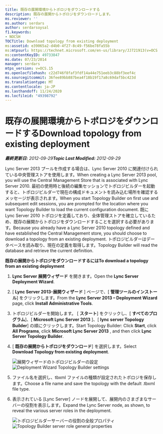 ```yaml
---
title: 既存の展開環境からトポロジをダウンロードする
description: 既存の展開からトポロジをダウンロードします。
ms.reviewer: ''
ms.author: serdars
author: serdarsoysal
f1.keywords:
- NOCSH
TOCTitle: Download topology from existing deployment
ms:assetid: e39065a2-d4b0-4f27-8c49-f56be78fa55b
ms:mtpsurl: https://technet.microsoft.com/en-us/library/JJ721913(v=OCS.15)
ms:contentKeyID: 49733847
ms.date: 07/23/2014
manager: serdars
mtps_version: v=OCS.15
ms.openlocfilehash: c22d746f8faf3fdf14a44e751eeb3c88bf3eef4c
ms.sourcegitcommit: 36fee89bb887bea4f18b19f17a8c69daf5bc423d
ms.translationtype: MT
ms.contentlocale: ja-JP
ms.lasthandoff: 11/24/2020
ms.locfileid: "49398792"
---
```

# <a name="download-topology-from-existing-deployment"></a><span data-ttu-id="d5b1a-103">既存の展開環境からトポロジをダウンロードする</span><span class="sxs-lookup"><span data-stu-id="d5b1a-103">Download topology from existing deployment</span></span>

<div data-xmlns="http://www.w3.org/1999/xhtml">

<div class="topic" data-xmlns="http://www.w3.org/1999/xhtml" data-msxsl="urn:schemas-microsoft-com:xslt" data-cs="https://msdn.microsoft.com/">

<div data-asp="https://msdn2.microsoft.com/asp">



</div>

<div id="mainSection">

<div id="mainBody"><span data-ttu-id="d5b1a-104">

<span> </span></span><span class="sxs-lookup"><span data-stu-id="d5b1a-104">

<span> </span></span></span>

<span data-ttu-id="d5b1a-105">_**最終更新日:** 2012-09-29_</span><span class="sxs-lookup"><span data-stu-id="d5b1a-105">_**Topic Last Modified:** 2012-09-29_</span></span>

<span data-ttu-id="d5b1a-106">Lync Server 2013 プールを作成する場合は、Lync Server 2010 に関連付けられている中央管理ストアを使用します。</span><span class="sxs-lookup"><span data-stu-id="d5b1a-106">When creating a Lync Server 2013 pool, you will use the Central Management Store that is associated with Lync Server 2010.</span></span> <span data-ttu-id="d5b1a-107">最初の使用時と後続の編集セッションでトポロジビルダーを起動すると、トポロジビルダーで現在の構成ドキュメントを読み込む場所を確認するメッセージが表示されます。</span><span class="sxs-lookup"><span data-stu-id="d5b1a-107">When you start Topology Builder on first use and subsequent edit sessions, you are prompted for the location where you want Topology Builder to load the current configuration document.</span></span> <span data-ttu-id="d5b1a-108">既に Lync Server 2010 トポロジを定義しており、全体管理ストアを確立しているため、既存の展開からトポロジをダウンロードすることを選択する必要があります。</span><span class="sxs-lookup"><span data-stu-id="d5b1a-108">Because you already have a Lync Server 2010 topology defined and have established the Central Management store, you should choose to download a topology from an existing deployment.</span></span> <span data-ttu-id="d5b1a-109">トポロジビルダーはデータベースを読み取り、現在の定義を取得します。</span><span class="sxs-lookup"><span data-stu-id="d5b1a-109">Topology Builder will read the database and retrieve the current definition.</span></span>

<span data-ttu-id="d5b1a-110">**既存の展開からトポロジをダウンロードするには**</span><span class="sxs-lookup"><span data-stu-id="d5b1a-110">**To download a topology from an existing deployment**</span></span>

1.  <span data-ttu-id="d5b1a-111">**Lync Server 展開ウィザード** を開きます。</span><span class="sxs-lookup"><span data-stu-id="d5b1a-111">Open the **Lync Server Deployment Wizard**.</span></span>

2.  <span data-ttu-id="d5b1a-112">[ **Lync Server 2013-展開ウィザード** ] ページで、[ **管理ツールのインストール**] をクリックします。</span><span class="sxs-lookup"><span data-stu-id="d5b1a-112">From the **Lync Server 2013 – Deployment Wizard** page, click **Install Administrative Tools**.</span></span>

3.  <span data-ttu-id="d5b1a-113">トポロジビルダーを開始します。 [ **スタート**] をクリックし、[ **すべてのプログラム**]、[ **Microsoft Lync Server 2013** ]、[ **lync server Topology Builder**] の順にクリックします。</span><span class="sxs-lookup"><span data-stu-id="d5b1a-113">Start Topology Builder: Click **Start**, click **All Programs**, click **Microsoft Lync Server 2013** , and then click **Lync Server Topology Builder**.</span></span>

4.  <span data-ttu-id="d5b1a-114">[ **既存の展開からトポロジをダウンロード**] を選択します。</span><span class="sxs-lookup"><span data-stu-id="d5b1a-114">Select **Download Topology from existing deployment**.</span></span>
    
    <span data-ttu-id="d5b1a-115">![展開ウィザードのトポロジビルダーの設定](images/JJ721913.d5b39fd9-3c13-422e-a06c-25d2568fe781(OCS.15).jpg "展開ウィザードのトポロジビルダーの設定")</span><span class="sxs-lookup"><span data-stu-id="d5b1a-115">![Deployment Wizard Topology Builder settings](images/JJ721913.d5b39fd9-3c13-422e-a06c-25d2568fe781(OCS.15).jpg "Deployment Wizard Topology Builder settings")</span></span>

5.  <span data-ttu-id="d5b1a-116">ファイル名を選択し、tbxml ファイルの種類が設定されたトポロジを保存します。</span><span class="sxs-lookup"><span data-stu-id="d5b1a-116">Choose a file name and save the topology with the default .tbxml file type.</span></span>

6.  <span data-ttu-id="d5b1a-117">表示されている [Lync Server] ノードを展開して、展開内のさまざまなサーバーの役割を表示します。</span><span class="sxs-lookup"><span data-stu-id="d5b1a-117">Expand the Lync Server node, as shown, to reveal the various server roles in the deployment.</span></span>
    
    <span data-ttu-id="d5b1a-118">![トポロジビルダーサーバーの役割の全般プロパティ](images/JJ721913.af99ead3-676b-47fd-8369-5a5f9717383f(OCS.15).jpg "トポロジビルダーサーバーの役割の全般プロパティ")</span><span class="sxs-lookup"><span data-stu-id="d5b1a-118">![Topology Builder server role general properties](images/JJ721913.af99ead3-676b-47fd-8369-5a5f9717383f(OCS.15).jpg "Topology Builder server role general properties")</span></span>

<span data-ttu-id="d5b1a-119"></div>

<span> </span>

</div>

</div>

</span><span class="sxs-lookup"><span data-stu-id="d5b1a-119"></div>

<span> </span>

</div>

</div>

</span></span></div>

